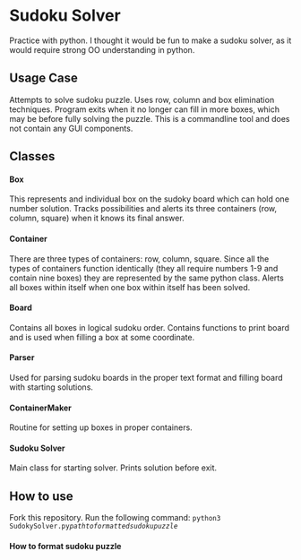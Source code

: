 # Sudoku Solver

Practice with python.
I thought it would be fun to make a sudoku solver, as it would require strong OO understanding in python.


## Usage Case
Attempts to solve sudoku puzzle. Uses row, column and box elimination techniques. Program exits when it no longer can fill in more boxes, which may be before fully solving the puzzle.
This is a commandline tool and does not contain any GUI components.


## Classes

#### Box
This represents and individual box on the sudoky board which can hold one number solution.
Tracks possibilities and alerts its three containers (row, column, square) when it knows its final answer.

#### Container
There are three types of containers: row, column, square.
Since all the types of containers function identically (they all require numbers 1-9 and contain nine boxes) they are represented by the same python class.
Alerts all boxes within itself when one box within itself has been solved.

#### Board
Contains all boxes in logical sudoku order. Contains functions to print board and is used when filling a box at some coordinate.

#### Parser
Used for parsing sudoku boards in the proper text format and filling board with starting solutions.

#### ContainerMaker
Routine for setting up boxes in proper containers.

#### Sudoku Solver
Main class for starting solver. Prints solution before exit.

## How to use
Fork this repository.
Run the following command: 
  `python3 SudokySolver.py`_`pathtoformattedsudokupuzzle`_
  
#### How to format sudoku puzzle
